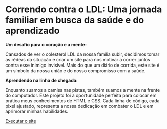 # Correndo contra o LDL: Uma jornada familiar em busca da saúde e do aprendizado

**Um desafio para o coração e a mente:**

Cansados de ver o colesterol LDL da nossa família subir, decidimos tomar as rédeas da situação e criar um site para nos motivar a correr juntos contra esse inimigo invisível. Mais do que um diário de corrida, este site é um símbolo da nossa união e do nosso compromisso com a saúde.

**Aprendendo na linha de chegada:**

Enquanto suamos a camisa nas pistas, também suamos a mente na frente do computador. Este projeto foi a oportunidade perfeita para colocar em prática meus conhecimentos de HTML e CSS. Cada linha de código, cada pixel ajustado, representa a nossa dedicação em combater o LDL e em aprimorar minhas habilidades.

<a href="https://lucasdgcks.github.io/ProjetoCorridaLDL/"> Executar o site
